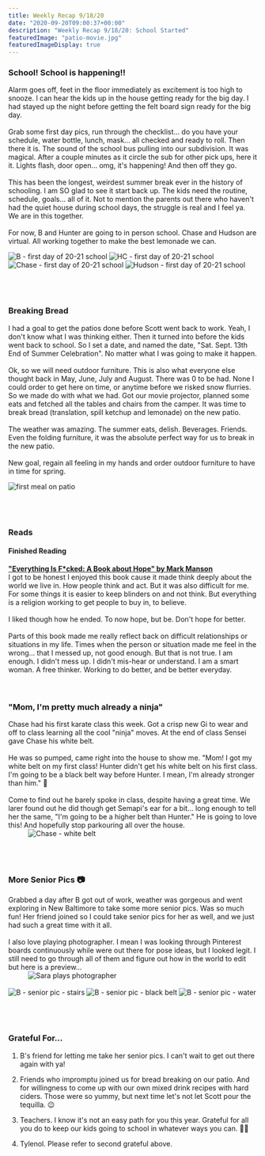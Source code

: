 ```yaml
---
title: Weekly Recap 9/18/20
date: "2020-09-20T09:00:37+00:00"
description: "Weekly Recap 9/18/20: School Started"
featuredImage: "patio-movie.jpg"
featuredImageDisplay: true
---
```


### School! School is happening!!

Alarm goes off, feet in the floor immediately as excitement is too high to snooze. I can hear the kids up in the house getting ready for the big day. I had stayed up the night before getting the felt board sign ready for the big day.
<br /><br />
Grab some first day pics, run through the checklist... do you have your schedule, water bottle, lunch, mask... all checked and ready to roll. Then there it is. The sound of the school bus pulling into our subdivision. It was magical. After a couple minutes as it circle the sub for other pick ups, here it it. Lights flash, door open... omg, it's happening! And then off they go. 
<br /><br />
This has been the longest, weirdest summer break ever in the history of schooling. I am SO glad to see it start back up. The kids need the routine, schedule, goals... all of it. Not to mention the parents out there who haven't had the quiet house during school days, the struggle is real and I feel ya. We are in this together.
<br />
<br />
For now, B and Hunter are going to in person school. Chase and Hudson are virtual. All working together to make the best lemonade we can. 
<br />
<div id="photos">
  <img src='./brooklynn.jpeg' alt='B - first day of 20-21 school'/>
  <img src='./hunter.jpeg' alt='HC - first day of 20-21 school' />
  <img src='./chase.jpeg' alt='Chase - first day of 20-21 school' />
  <img src='./hudson.jpeg' alt='Hudson - first day of 20-21 school' />
</div>
<br />
<br />
<br />

### Breaking Bread

I had a goal to get the patios done before Scott went back to work. Yeah, I don't know what I was thinking either. Then it turned into before the kids went back to school. So I set a date, and named the date, "Sat. Sept. 13th End of Summer Celebration". No matter what I was going to make it happen. 
<br /><br />
Ok, so we will need outdoor furniture. This is also what everyone else thought back in May, June, July and August. There was 0 to be had. None I could order to get here on time, or anytime before we risked snow flurries. So we made do with what we had. Got our movie projector, planned some eats and fetched all the tables and chairs from the camper. It was time to break bread (translation, spill ketchup and lemonade) on the new patio. 
<br /><br />
The weather was amazing. The summer eats, delish. Beverages. Friends. Even the folding furniture, it was the absolute perfect way for us to break in the new patio. 
<br /><br />
New goal, regain all feeling in my hands and order outdoor furniture to have in time for spring.
<div class="photo"><img src='./breaking bread.jpeg' alt='first meal on patio'/></div>
<br />
<br />
<br />

### Reads
#### Finished Reading

<a href="https://markmanson.net/books/everything-is-fucked" target="_blank" rel="noopener">**"Everything Is F*cked: A Book about Hope" by Mark Manson**</a><br/>I got to be honest I enjoyed this book cause it made think deeply about the world we live in. How people think and act. But it was also difficult for me. For some things it is easier to keep blinders on and not think. But everything is a religion working to get people to buy in, to believe. 
<br />
<br />
I liked though how he ended. To now hope, but be. Don't hope for better.
<br />
<br />
Parts of this book made me really reflect back on difficult relationships or situations in my life. Times when the person or situation made me feel in the wrong... that I messed up, not good enough. But that is not true. I am enough. I didn't mess up. I didn't mis-hear or understand. I am a smart woman. A free thinker. Working to do better, and be better everyday. 
<br />
<br />
<br />

### "Mom, I'm pretty much already a ninja"

<div class="split">
<div>
Chase had his first karate class this week. Got a crisp new Gi to wear and off to class learning all the cool "ninja" moves. At the end of class Sensei gave Chase his white belt. 
<br />
<br />
He was so pumped, came right into the house to show me. "Mom! I got my white belt on my first class! Hunter didn't get his white belt on his first class. I'm going to be a black belt way before Hunter. I mean, I'm already stronger than him." 🥋
<br />
<br />
Come to find out he barely spoke in class, despite having a great time. We larer found out he did though get Semapi's ear for a bit... long enough to tell her the same, "I'm going to be a higher belt than Hunter." He is going to love this! And hopefully stop parkouring all over the house. 
</div>
<div style="min-width: 200px; margin-left: 40px"><img src='./chase-white-belt.jpeg' alt="Chase - white belt"/></div>
</div>
<br />
<br />
<br />

### More Senior Pics 📷

<div class="split">
<div>
Grabbed a day after B got out of work, weather was gorgeous and went exploring in New Baltimore to take some more senior pics. Was so much fun! Her friend joined so I could take senior pics for her as well, and we just had such a great time with it all.
<br />
<br />
I also love playing photographer. I mean I was looking through Pinterest boards continuously while were out there for pose ideas, but I looked legit. I still need to go through all of them and figure out how in the world to edit but here is a preview...
</div>
<div style="min-width: 150px; margin-left: 40px"><img src='./photographer.jpeg' alt="Sara plays photographer"/></div>
</div>
<br />
<div id="photos">
  <img src='./b-stairs.jpeg' alt='B - senior pic - stairs' />
  <img src='./b-black-belt.jpeg' alt='B - senior pic - black belt'/>
  <img src='./b-water.jpeg' alt='B - senior pic - water' />
</div>
<br />
<br />
<br />

### Grateful For...

1. B's friend for letting me take her senior pics. I can't wait to get out there again with ya! 

2. Friends who impromptu joined us for bread breaking on our patio. And for willingness to come up with our own mixed drink recipes with hard ciders. Those were so yummy, but next time let's not let Scott pour the tequilla. 😉

3. Teachers. I know it's not an easy path for you this year. Grateful for all you do to keep our kids going to school in whatever ways you can. 👩‍🏫
   
4. Tylenol. Please refer to second grateful above. 


